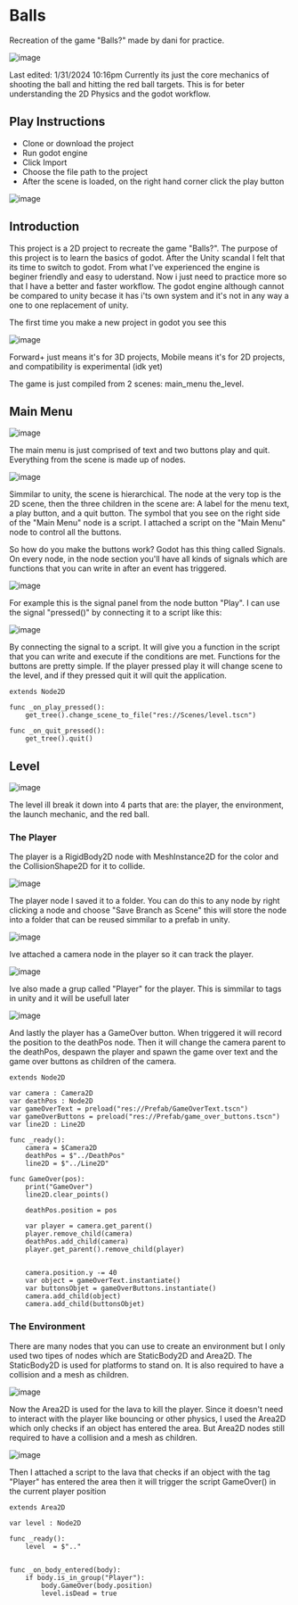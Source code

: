 # Balls
Recreation of the game "Balls?" made by dani for practice.

![image](https://github.com/Ben-Jacks0n/Balls/assets/127924235/9a925a8d-c63f-4218-b818-f729a6272fb7)

Last edited: 1/31/2024 10:16pm
Currently its just the core mechanics of shooting the ball and hitting the red ball targets. This is for beter understanding the 2D Physics and the godot workflow.

## Play Instructions
* Clone or download the project
* Run godot engine
* Click Import
* Choose the file path to the project
* After the scene is loaded, on the right hand corner click the play button

![image](https://github.com/Ben-Jacks0n/Balls/assets/127924235/dcf77fc8-7578-4f26-87d5-ad7c004adcb4)

## Introduction
This project is a 2D project to recreate the game "Balls?". The purpose of this project is to learn the basics of godot. After the Unity scandal I felt that its time to switch to godot. From what I've experienced the engine is beginer friendly and easy to uderstand. Now i just need to practice more so that I have a better and faster workflow. The godot engine although cannot be compared to unity becase it has i'ts own system and it's not in any way a one to one replacement of unity. 

The first time you make a new project in godot you see this

![image](https://github.com/Ben-Jacks0n/Balls/assets/127924235/6402a788-56e2-49cb-9a69-71171b0c7a79)

Forward+ just means it's for 3D projects, Mobile means it's for 2D projects, and compatibility is experimental (idk yet)

The game is just compiled from 2 scenes: main_menu the_level.

## Main Menu
![image](https://github.com/Ben-Jacks0n/Balls/assets/127924235/7b89b1be-e4c3-4ca9-a779-e9159bd767ce)

The main menu is just comprised of text and two buttons play and quit. Everything from the scene is made up of nodes. 

![image](https://github.com/Ben-Jacks0n/Balls/assets/127924235/15cfa355-f82e-4efc-b283-bed26fcbc442)

Simmilar to unity, the scene is hierarchical. The node at the very top is the 2D scene, then the three children in the scene are: A label for the menu text, a play button, and a quit button. The symbol that you see on the right side of the "Main Menu" node is a script. I attached a script on the "Main Menu" node to control all the buttons.

So how do you make the buttons work? 
Godot has this thing called Signals. On every node, in the node section you'll have all kinds of signals which are functions that you can write in after an event has triggered. 

![image](https://github.com/Ben-Jacks0n/Balls/assets/127924235/3288d0cf-3db7-43fa-b3be-f2aabeb15bba)

For example this is the signal panel from the node button "Play". I can use the signal "pressed()" by connecting it to a script like this:

![image](https://github.com/Ben-Jacks0n/Balls/assets/127924235/63a2aa08-82f3-486b-8b30-d9a2382e9085)

By connecting the signal to a script. It will give you a function in the script that you can write and execute if the conditions are met. Functions for the buttons are pretty simple. If the player pressed play it will change scene to the level, and if they pressed quit it will quit the application.

```GDScript
extends Node2D

func _on_play_pressed():
	get_tree().change_scene_to_file("res://Scenes/level.tscn")

func _on_quit_pressed():
	get_tree().quit()	

```


## Level
![image](https://github.com/Ben-Jacks0n/Balls/assets/127924235/0b30eb90-c6de-4bcc-a0cb-b5430c17387c)

The level ill break it down into 4 parts that are: the player, the environment, the launch mechanic, and the red ball.

### The Player
The player is a RigidBody2D node with MeshInstance2D for the color and the CollisionShape2D for it to collide.

![image](https://github.com/Ben-Jacks0n/Balls/assets/127924235/f1d75d25-1a08-4a43-b0b5-6f11f8f34e8a)

The player node I saved it to a folder. You can do this to any node by right clicking a node and choose "Save Branch as Scene" this will store the node into a folder that can be reused simmilar to a prefab in unity.

![image](https://github.com/Ben-Jacks0n/Balls/assets/127924235/ff652cbd-3595-4bf7-b122-5e1e0e1cbc5d)

Ive attached a camera node in the player so it can track the player. 

![image](https://github.com/Ben-Jacks0n/Balls/assets/127924235/94affdbc-3fe6-4f21-a9a5-749ca7e99952)

Ive also made a grup called "Player" for the player. This is simmilar to tags in unity and it will be usefull later

![image](https://github.com/Ben-Jacks0n/Balls/assets/127924235/a827989d-c266-4cdd-9173-5f2ad2468a7b)


And lastly the player has a GameOver button. When triggered it will record the position to the deathPos node. Then it will change the camera parent to the deathPos, despawn the player and spawn the game over text and the game over buttons as children of the camera.

```GDScript
extends Node2D

var camera : Camera2D
var deathPos : Node2D
var gameOverText = preload("res://Prefab/GameOverText.tscn")
var gameOverButtons = preload("res://Prefab/game_over_buttons.tscn")
var line2D : Line2D

func _ready():
	camera = $Camera2D
	deathPos = $"../DeathPos"
	line2D = $"../Line2D"

func GameOver(pos):
	print("GameOver")
	line2D.clear_points()

	deathPos.position = pos
	
	var player = camera.get_parent()
	player.remove_child(camera)
	deathPos.add_child(camera)
	player.get_parent().remove_child(player)
	
	
	camera.position.y -= 40
	var object = gameOverText.instantiate()
	var buttonsObjet = gameOverButtons.instantiate()
	camera.add_child(object)
	camera.add_child(buttonsObjet)
```

### The Environment
There are many nodes that you can use to create an environment but I only used two tipes of nodes which are StaticBody2D and Area2D. The StaticBody2D is used for platforms to stand on. It is also required to have a collision and a mesh as children.

![image](https://github.com/Ben-Jacks0n/Balls/assets/127924235/1b99f81f-75ec-4ed9-b2f3-a5c38418f6a3)

Now the Area2D is used for the lava to kill the player. Since it doesn't need to interact with the player like bouncing or other physics, I used the Area2D which only checks if an object has entered the area. But Area2D nodes still required to have a collision and a mesh as children.

![image](https://github.com/Ben-Jacks0n/Balls/assets/127924235/b8375ff3-46a9-4428-bf3a-c8a1d6534c83)

Then I attached a script to the lava that checks if an object with the tag "Player" has entered the area then it will trigger the script GameOver() in the current player position

```GCScript
extends Area2D

var level : Node2D

func _ready():
	level  = $".."
	
	
func _on_body_entered(body):
	if body.is_in_group("Player"):
		body.GameOver(body.position)
		level.isDead = true

```



